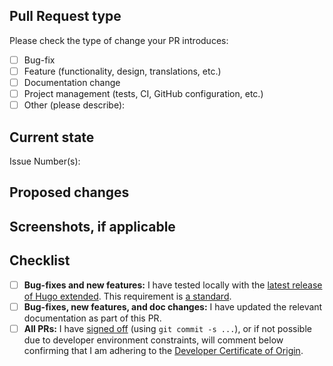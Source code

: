 
<!--- Please provide a general summary of your changes in the title above. If GitHub has inserted "Signed-off-by" you can remove it if you like. -->

## Pull Request type

<!-- To ensure we're able to review your PR quickly, limit your pull request to one type of change. Submit multiple pull requests if needed. -->

Please check the type of change your PR introduces:

- [ ] Bug-fix
- [ ] Feature (functionality, design, translations, etc.)
- [ ] Documentation change
- [ ] Project management (tests, CI, GitHub configuration, etc.)
- [ ] Other (please describe):

## Current state

<!-- Please describe the current behavior, content, or docs that you are modifying -- or link to relevant issue(s). -->

Issue Number(s): 

## Proposed changes

<!-- Please describe the changes this PR makes. -->

## Screenshots, if applicable

<!-- For visual changes to the theme, this is required. -->

## Checklist

<!-- Ensure you've completed the following items, as appropriate, before submitting your PR. -->

- [ ] **Bug-fixes and new features:** I have tested locally with the [latest release of Hugo extended](https://github.com/gohugoio/hugo/releases). This requirement is [a standard](https://github.com/gohugoio/hugoThemes#theme-maintenance).
- [ ] **Bug-fixes, new features, and doc changes:** I have updated the relevant documentation as part of this PR.
- [ ] **All PRs:** I have [signed off](https://github.com/chipzoller/hugo-clarity/blob/master/CONTRIBUTING.md#how-to-submit-a-pull-request) (using `git commit -s ...`), or if not possible due to developer environment constraints, will comment below confirming that I am adhering to the [Developer Certificate of Origin](https://probot.github.io/apps/dco/).
